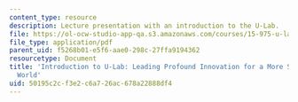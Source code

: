 ```yaml
---
content_type: resource
description: Lecture presentation with an introduction to the U-Lab.
file: https://ol-ocw-studio-app-qa.s3.amazonaws.com/courses/15-975-u-lab-leading-profound-innovation-for-a-more-sustainable-world-fall-2010/50195c2cf3e2c6a726ac678a22888df4_MIT15_975F10_ulab.pdf
file_type: application/pdf
parent_uid: f5268b01-e5f6-aae0-298c-27ffa9194362
resourcetype: Document
title: 'Introduction to U-Lab: Leading Profound Innovation for a More Sustainable
  World'
uid: 50195c2c-f3e2-c6a7-26ac-678a22888df4
---
```

